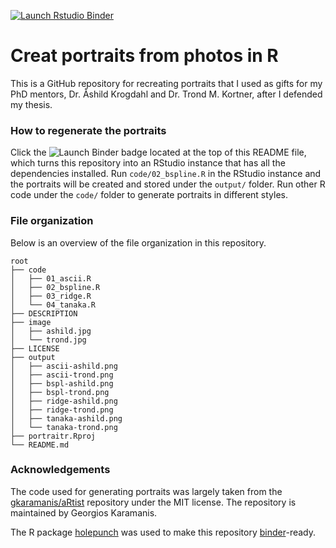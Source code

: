 <!-- badges: start -->
[![Launch Rstudio Binder](http://mybinder.org/badge_logo.svg)](https://mybinder.org/v2/gh/yanxianl/portraitr/master?urlpath=rstudio)
<!-- badges: end -->

# Creat portraits from photos in R
This is a GitHub repository for recreating portraits that I used as gifts for my PhD mentors, Dr. Åshild Krogdahl and Dr. Trond M. Kortner, after I defended my thesis.  

### How to regenerate the portraits
Click the ![Launch Binder](http://mybinder.org/badge_logo.svg) badge located at the top of this README file, 
which turns this repository into an RStudio instance that has all the dependencies installed. 
Run `code/02_bspline.R` in the RStudio instance and the portraits will be created and stored under the `output/` folder. 
Run other R code under the `code/` folder to generate portraits in different styles. 

### File organization
Below is an overview of the file organization in this repository.
```
root
├── code
│   ├── 01_ascii.R
│   ├── 02_bspline.R
│   ├── 03_ridge.R
│   └── 04_tanaka.R
├── DESCRIPTION
├── image
│   ├── ashild.jpg
│   └── trond.jpg
├── LICENSE
├── output
│   ├── ascii-ashild.png
│   ├── ascii-trond.png
│   ├── bspl-ashild.png
│   ├── bspl-trond.png
│   ├── ridge-ashild.png
│   ├── ridge-trond.png
│   ├── tanaka-ashild.png
│   └── tanaka-trond.png
├── portraitr.Rproj
└── README.md
```

### Acknowledgements
The code used for generating portraits was largely taken from the [gkaramanis/aRtist](https://github.com/gkaramanis/aRtist) repository under the MIT license. 
The repository is maintained by Georgios Karamanis.

The R package [holepunch](https://karthik.github.io/holepunch/) was used to make this repository [binder](https://mybinder.org/)-ready. 
